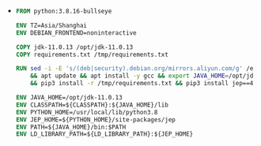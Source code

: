 * ```dockerfile
  FROM python:3.8.16-bullseye
  
  ENV TZ=Asia/Shanghai
  ENV DEBIAN_FRONTEND=noninteractive
  
  COPY jdk-11.0.13 /opt/jdk-11.0.13
  COPY requirements.txt /tmp/requirements.txt
  
  RUN sed -i -E 's/(deb|security).debian.org/mirrors.aliyun.com/g' /etc/apt/sources.list \
      && apt update && apt install -y gcc && export JAVA_HOME=/opt/jdk-11.0.13 \
      && pip3 install -r /tmp/requirements.txt && pip3 install jep==4.1.1
  
  ENV JAVA_HOME=/opt/jdk-11.0.13
  ENV CLASSPATH=${CLASSPATH}:${JAVA_HOME}/lib
  ENV PYTHON_HOME=/usr/local/lib/python3.8
  ENV JEP_HOME=${PYTHON_HOME}/site-packages/jep
  ENV PATH=${JAVA_HOME}/bin:$PATH
  ENV LD_LIBRARY_PATH=${LD_LIBRARY_PATH}:${JEP_HOME}
  ```